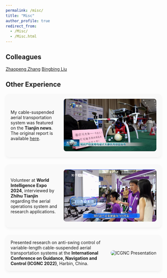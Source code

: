 ```yaml
---
permalink: /misc/
title: "Misc"
author_profile: true
redirect_from: 
  - /Misc/
  - /Misc.html
---
```


## Colleagues
<a href="https://cheungsiupaang.github.io/">Zhaopeng Zhang</a>
<a href="https://lbbnk.github.io/">Bingbing Liu</a>

## Other Experience

<div style="display: flex; flex-direction: column; gap: 24px;">

  <!-- 项目1：天津新闻 -->
  <div style="display: flex; align-items: center; padding: 16px; border-radius: 12px; background-color: #f9f9f9; box-shadow: 0 4px 8px rgba(0,0,0,0.05);">
    <div style="flex: 1;">
      <p style="margin: 0;">
        My cable-suspended aerial transportation system was featured on the <strong>Tianjin news</strong>.  
        The original report is available <a href="http://news.enorth.com.cn/system/2024/12/28/057945768.shtml" target="_blank">here</a>.
      </p>
    </div>
    <div>
      <img src="/images/tianjinnews.png" alt="Tianjin News" style="width: 300px; margin-left: 20px; border-radius: 8px;">
    </div>
  </div>

  <!-- 项目2：知乎采访 -->
  <div style="display: flex; align-items: center; padding: 16px; border-radius: 12px; background-color: #f9f9f9; box-shadow: 0 4px 8px rgba(0,0,0,0.05);">
    <div style="flex: 1;">
      <p style="margin: 0;">
        Volunteer at <strong>World Intelligence Expo 2024</strong>, interviewed by <strong>Zhihu Tianjin</strong>  
        regarding the aerial operations system and research applications.
      </p>
    </div>
    <div>
      <img src="/images/HaiYu-ZhihuInterview.png" alt="Zhihu Interview" style="width: 300px; margin-left: 20px; border-radius: 8px;">
    </div>
  </div>

  <!-- 项目3：ICGNC 演讲 -->
  <div style="display: flex; align-items: center; padding: 16px; border-radius: 12px; background-color: #f9f9f9; box-shadow: 0 4px 8px rgba(0,0,0,0.05);">
    <div style="flex: 1;">
      <p style="margin: 0;">
        Presented research on anti-swing control of variable-length cable-suspended aerial transportation systems at the  
        <strong>International Conference on Guidance, Navigation and Control (ICGNC 2022)</strong>, Harbin, China.
      </p>
    </div>
    <div>
      <img src="/images/HaiYu-ICGNC-Oral.jpg" alt="ICGNC Presentation" style="width: 300px; margin-left: 20px; border-radius: 8px;">
    </div>
  </div>

</div>
